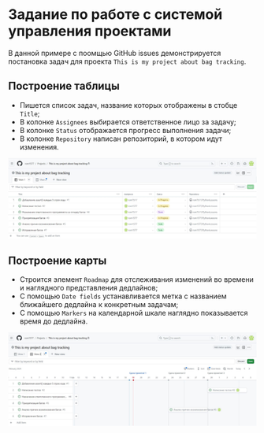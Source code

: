 # Задание по работе с системой управления проектами
В данной примере с поомщью GitHub issues демонстрируется постановка
задач для проекта `This is my project about bag tracking`.

## Построение таблицы
+ Пишется список задач, название которых отображены в стобце `Title`;
+ В колонке `Assignees` выбирается ответственное лицо за задачу;
+ В колонке `Status` отображается прогресс выполнения задачи;
+ В колонке `Repository` написан репозиторий, в котором идут изменения.

![](https://github.com/rom1577/PythonLessons/blob/main/ScreenShots/issue1.JPG)
## Построение карты
+ Строится элемент `Roadmap` для отслеживания изменений во времени и 
наглядного представления дедлайнов;
+ С помощью `Date fields` устанавливается метка с названием ближайшего 
дедлайна к конкретным задачам;
+ С помощью `Markers` на календарной шкале наглядно показывается 
время до дедлайна.

![](https://github.com/rom1577/PythonLessons/blob/main/ScreenShots/issue2.JPG)
